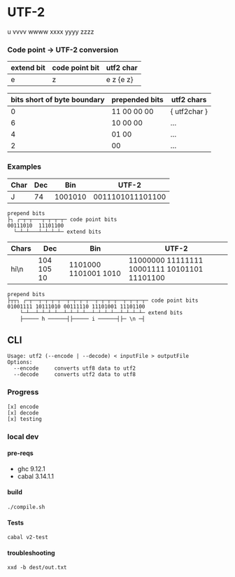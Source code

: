 # UTF-2

u vvvv wwww xxxx yyyy zzzz

### Code point → UTF-2 conversion

| extend bit | code point bit | utf2 char |
| ---------- | -------------- | --------- |
| e          | z              | e z {e z} |

| bits short of byte boundary | prepended bits | utf2 chars   |
| --------------------------- | -------------- | ------------ |
| 0                           | 11 00 00 00    | { utf2char } |
| 6                           | 10 00 00       | …            |
| 4                           | 01 00          | …            |
| 2                           | 00             | …            |

### Examples

| Char | Dec | Bin     | UTF-2            |
| ---- | --- | ------- | ---------------- |
| J    | 74  | 1001010 | 0011101011101100 |

```
prepend bits
├┐ ┌─┬─┬───┬─┬─┬─┬─ code point bits
00111010  11101100
  └─┴─┴───┴─┴─┴─┴─ extend bits
```

| Chars | Dec        | Bin                  | UTF-2                                        |
| ----- | ---------- | -------------------- | -------------------------------------------- |
| hi\n  | 104 105 10 | 1101000 1101001 1010 | 11000000 11111111 10001111 10101101 11101100 |

```
prepend bits
├┬┬┐ ┌─┬──┬─┬─┬─┬──┬─┬─┬─┬──┬─┬─┬─┬──┬─┬─┬─┬─ code point bits
01001111 10111010 00111110 11101001 11101100
    └─┴──┴─┴─┴─┴──┴─┴─┴─┴──┴─┴─┴─┴──┴─┴─┴─┴─ extend bits
    ├───── h ──────┤├───── i ──────┤├─ \n ─┤
```

## CLI

```
Usage: utf2 (--encode | --decode) < inputFile > outputFile
Options:
  --encode     converts utf8 data to utf2
  --decode     converts utf2 data to utf8
```

### Progress

    [x] encode
    [x] decode
    [x] testing

### local dev

#### pre-reqs

- ghc 9.12.1
- cabal 3.14.1.1

#### build

    ./compile.sh

#### Tests

    cabal v2-test

#### troubleshooting

    xxd -b dest/out.txt
